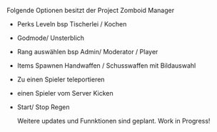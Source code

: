 Folgende Optionen besitzt  der Project Zomboid Manager


- Perks Leveln bsp Tischerlei / Kochen
- Godmode/ Unsterblich
- Rang auswählen bsp Admin/ Moderator / Player
- Items Spawnen
    Handwaffen / Schusswaffen mit Bildauswahl
- Zu einen Spieler teleportieren
- einen Spieler vom Server Kicken
- Start/ Stop Regen



  Weitere updates und Funnktionen sind geplant. Work in Progress!
